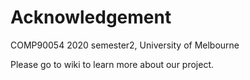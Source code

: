 # Acknowledgement
COMP90054 2020 semester2, University of Melbourne


Please go to wiki to learn more about our project.
